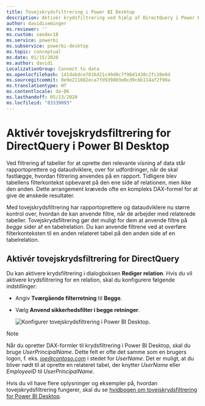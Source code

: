 ```yaml
---
title: Tovejskrydsfiltrering i Power BI Desktop
description: Aktivér krydsfiltrering ved hjælp af DirectQuery i Power BI Desktop
author: davidiseminger
ms.reviewer: ''
ms.custom: seodec18
ms.service: powerbi
ms.subservice: powerbi-desktop
ms.topic: conceptual
ms.date: 01/15/2020
ms.author: davidi
LocalizationGroup: Connect to data
ms.openlocfilehash: 141dabdce7816d21c49d8c7f98d1438c2fc20e8d
ms.sourcegitcommit: 0e9e211082eca7fd939803e0cd9c6b114af2f90a
ms.translationtype: HT
ms.contentlocale: da-DK
ms.lasthandoff: 05/13/2020
ms.locfileid: "83339093"
---
```

# <a name="enable-bidirectional-cross-filtering-for-directquery-in-power-bi-desktop"></a>Aktivér tovejskrydsfiltrering for DirectQuery i Power BI Desktop

Ved filtrering af tabeller for at oprette den relevante visning af data står rapportoprettere og dataudviklere, over for udfordringer, når de skal fastlægge, hvordan filtrering anvendes på en rapport. Tidligere blev tabellens filterkontekst opbevaret på den ene side af relationen, men ikke den anden. Dette arrangement krævede ofte en kompleks DAX-formel for at give de ønskede resultater.

Med tovejskrydsfiltrering har rapportoprettere og dataudviklere nu større kontrol over, hvordan de kan anvende filtre, når de arbejder med relaterede tabeller. Tovejskrydsfiltrering gør det muligt for dem at anvende filtre på *begge* sider af en tabelrelation. Du kan anvende filtrene ved at overføre filterkonteksten til en anden relateret tabel på den anden side af en tabelrelation.

## <a name="enable-bidirectional-cross-filtering-for-directquery"></a>Aktivér tovejskrydsfiltrering for DirectQuery

Du kan aktivere krydsfiltrering i dialogboksen **Rediger relation**. Hvis du vil aktivere krydsfiltrering for en relation, skal du konfigurere følgende indstillinger:

* Angiv **Tværgående filterretning** til **Begge**.
* Vælg **Anvend sikkerhedsfilter i begge retninger**.

  ![Konfigurer tovejskrydsfiltrering i Power BI Desktop.](media/desktop-bidirectional-filtering/bidirectional-filtering_2.png)

> [!NOTE]
> Når du opretter DAX-formler til krydsfiltrering i Power BI Desktop, skal du bruge *UserPrincipalName*. Dette felt er ofte det samme som en brugers logon, f. eks. <em>joe@contoso.com</em> i stedet for *UserName*. Det er muligt, at du bliver nødt til at oprette en relateret tabel, der knytter *UserName* eller *EmployeeID* til *UserPrincipalName*.

Hvis du vil have flere oplysninger og eksempler på, hvordan tovejskrydsfiltrering fungerer, skal du se [hvidbogen om tovejskrydsfiltrering for Power BI Desktop](https://download.microsoft.com/download/2/7/8/2782DF95-3E0D-40CD-BFC8-749A2882E109/Bidirectional%20cross-filtering%20in%20Analysis%20Services%202016%20and%20Power%20BI.docx).

